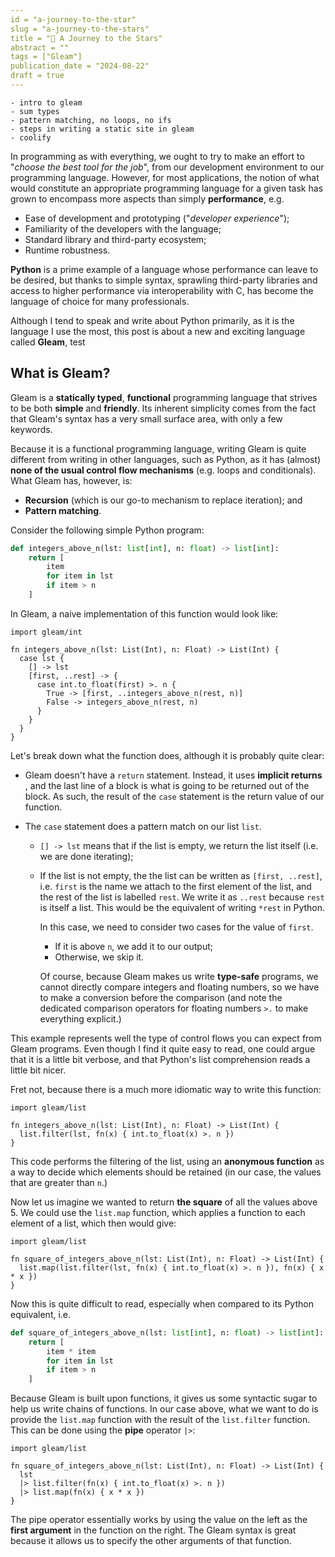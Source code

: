 ```yaml
---
id = "a-journey-to-the-star"
slug = "a-journey-to-the-stars"
title = "💫 A Journey to the Stars"
abstract = ""
tags = ["Gleam"]
publication_date = "2024-08-22"
draft = true
---
```


```
- intro to gleam
- sum types
- pattern matching, no loops, no ifs
- steps in writing a static site in gleam
- coolify
```

In programming as with everything, we ought to try to make an effort to "_choose
the best tool for the job_", from our development environment to our programming
language. However, for most applications, the notion of what would constitute
an appropriate programming language for a given task has grown to encompass
more aspects than simply **performance**, e.g.

- Ease of development and prototyping ("_developer experience_");
- Familiarity of the developers with the language;
- Standard library and third-party ecosystem;
- Runtime robustness.

**Python** is a prime example of a language whose performance can leave to be
desired, but thanks to simple syntax, sprawling third-party libraries and access
to higher performance via interoperability with C, has become the language of
choice for many professionals.

Although I tend to speak and write about Python primarily, as it is the language
I use the most, this post is about a new and exciting language called **Gleam**,
<span class="text-3xl">test</span>

## What is Gleam?

Gleam is a **statically typed**, **functional** programming language that
strives to be both **simple** and **friendly**. Its inherent simplicity comes
from the fact that Gleam's syntax has a very small surface area, with only a few
keywords.

Because it is a functional programming language, writing Gleam is quite
different from writing in other languages, such as Python, as it has (almost)
**none of the usual control flow mechanisms** (e.g. loops and conditionals).
What Gleam has, however, is:

- **Recursion** (which is our go-to mechanism to replace iteration); and
- **Pattern matching**.

Consider the following simple Python program:

```python
def integers_above_n(lst: list[int], n: float) -> list[int]:
    return [
        item
        for item in lst
        if item > n
    ]
```

In Gleam, a naive implementation of this function would look like:

```gleam
import gleam/int

fn integers_above_n(lst: List(Int), n: Float) -> List(Int) {
  case lst {
    [] -> lst
    [first, ..rest] -> {
      case int.to_float(first) >. n {
        True -> [first, ..integers_above_n(rest, n)]
        False -> integers_above_n(rest, n)
      }
    }
  }
}
```

Let's break down what the function does, although it is probably quite clear:

- Gleam doesn't have a `return` statement. Instead, it uses **implicit returns**
  , and the last line of a block is what is going to be returned out of the block.
  As such, the result of the `case` statement is the return value of our function.

- The `case` statement does a pattern match on our list `list`.

  - `[] -> lst` means that if the list is empty, we return the list itself (i.e. we are done iterating);
  - If the list is not empty, the the list can be written as
    `[first, ..rest]`, i.e. `first` is the name we attach to the first element
    of the list, and the rest of the list is labelled `rest`. We write it as `..rest` because `rest` is itself a list. This would be the equivalent of
    writing `*rest` in Python.

    In this case, we need to consider two cases for the value of `first`.

    - If it is above `n`, we add it to our output;
    - Otherwise, we skip it.

    Of course, because Gleam makes us write **type-safe** programs, we cannot
    directly compare integers and floating numbers, so we have to make a conversion
    before the comparison (and note the dedicated comparison operators for floating
    numbers `>.` to make everything explicit.)

This example represents well the type of control flows you can expect from Gleam
programs. Even though I find it quite easy to read, one could argue that it is
a little bit verbose, and that Python's list comprehension reads a little bit
nicer.

Fret not, because there is a much more idiomatic way to write this function:

```gleam
import gleam/list

fn integers_above_n(lst: List(Int), n: Float) -> List(Int) {
  list.filter(lst, fn(x) { int.to_float(x) >. n })
}
```

This code performs the filtering of the list, using an **anonymous function** as
a way to decide which elements should be retained (in our case, the values that
are greater than `n`.)

Now let us imagine we wanted to return **the square** of all the values above 5.
We could use the `list.map` function, which applies a function to each element
of a list, which then would give:

```gleam
import gleam/list

fn square_of_integers_above_n(lst: List(Int), n: Float) -> List(Int) {
  list.map(list.filter(lst, fn(x) { int.to_float(x) >. n }), fn(x) { x * x })
}

```

Now this is quite difficult to read, especially when compared to its Python
equivalent, i.e.

```python
def square_of_integers_above_n(lst: list[int], n: float) -> list[int]:
    return [
        item * item
        for item in lst
        if item > n
    ]
```

Because Gleam is built upon functions, it gives us some syntactic sugar to help
us write chains of functions. In our case above, what we want to do is provide
the `list.map` function with the result of the `list.filter` function. This can
be done using the **pipe** operator `|>`:

```gleam
import gleam/list

fn square_of_integers_above_n(lst: List(Int), n: Float) -> List(Int) {
  lst
  |> list.filter(fn(x) { int.to_float(x) >. n })
  |> list.map(fn(x) { x * x })
}
```

The pipe operator essentially works by using the value on the left as the
**first argument** in the function on the right. The Gleam syntax is great
because it allows us to specify the other arguments of that function.
